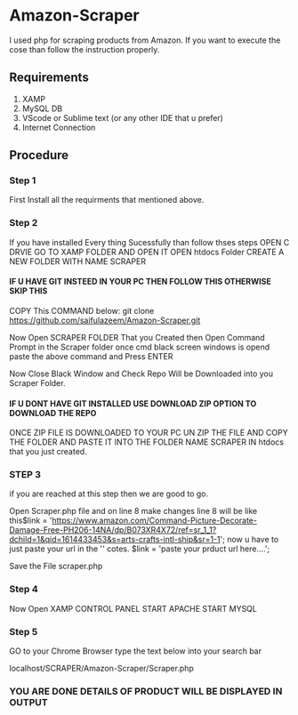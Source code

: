 # Amazon-Scraper
I used php for scraping products from Amazon. If you want to execute the cose than follow the instruction properly. 
## Requirements
1) XAMP
2) MySQL DB
3) VScode or Sublime text (or any other IDE that u prefer)
4) Internet Connection
## Procedure

### Step 1
First Install all the requirments that mentioned above.

### Step 2

If you have installed Every thing Sucessfully than follow thses steps
  OPEN C DRVIE
  GO TO XAMP FOLDER AND OPEN IT
  OPEN htdocs Folder
  CREATE A NEW FOLDER WITH NAME SCRAPER
#### IF U HAVE GIT INSTEED IN YOUR PC THEN FOLLOW THIS OTHERWISE SKIP THIS
COPY This COMMAND below:
git clone https://github.com/saifulazeem/Amazon-Scraper.git

Now Open SCRAPER FOLDER That you Created then Open Command Prompt in the Scraper folder once cmd black screen windows  is opend paste the above command and Press ENTER

Now Close Black Window and Check Repo Will be Downloaded into you Scraper Folder.

#### IF U DONT HAVE GIT INSTALLED USE DOWNLOAD ZIP OPTION TO DOWNLOAD THE REPO 
ONCE ZIP FILE IS DOWNLOADED TO YOUR PC UN ZIP THE FILE AND COPY THE FOLDER AND PASTE IT INTO THE FOLDER NAME SCRAPER IN htdocs that you just created.

### STEP 3
if you are reached at this step then we are good to go.

Open Scraper.php file and on line 8 make changes
line 8 will be like this$link = 'https://www.amazon.com/Command-Picture-Decorate-Damage-Free-PH206-14NA/dp/B073XR4X72/ref=sr_1_1?dchild=1&qid=1614433453&s=arts-crafts-intl-ship&sr=1-1';
now u have to just paste your url in the '' cotes.
$link = 'paste your prduct url here....';

Save the File scraper.php

### Step 4
Now Open XAMP CONTROL PANEL
START APACHE
START MYSQL

### Step 5
GO to your Chrome Browser type the text below into your search bar

localhost/SCRAPER/Amazon-Scraper/Scraper.php

### YOU ARE DONE DETAILS OF PRODUCT WILL BE DISPLAYED IN OUTPUT 



